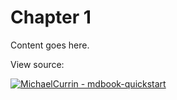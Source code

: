 # Chapter 1

Content goes here.

View source:

[![MichaelCurrin - mdbook-quickstart](https://img.shields.io/static/v1?label=MichaelCurrin&message=mdbook-quickstart&color=blue&logo=github)](https://github.com/MichaelCurrin/mdbook-quickstart)
